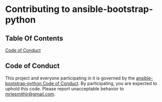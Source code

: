 # Contributing to ansible-bootstrap-python

## Table Of Contents

[Code of Conduct](#code-of-conduct)

## Code of Conduct

This project and everyone participating in it is governed by the [ansible-bootstrap-python Code of Conduct](CODE_OF_CONDUCT.md). By participating, you are expected to uphold this code. Please report unacceptable behavior to [mrlesmithjr@gmail.com](mailto:mrlesmithjr@gmail.com).
